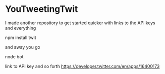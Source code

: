 # YouTweetingTwit
I made another repository to get started quicker with links to the API keys and everything


npm install twit 

and away you go

node bot


link to API key and so forth
https://developer.twitter.com/en/apps/16400173
